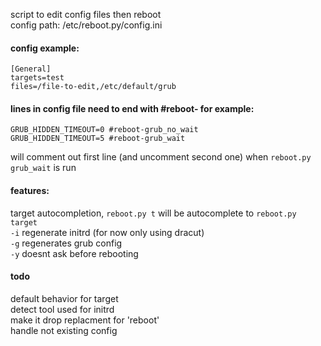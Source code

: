 script to edit config files then reboot  
config path: /etc/reboot.py/config.ini
#### config example:
```
[General]
targets=test
files=/file-to-edit,/etc/default/grub
```
#### lines in config file need to end with #reboot-<target> for example:
```
GRUB_HIDDEN_TIMEOUT=0 #reboot-grub_no_wait
GRUB_HIDDEN_TIMEOUT=5 #reboot-grub_wait
```
will comment out first line (and uncomment second one) when `reboot.py grub_wait` is run 

#### features:
target autocompletion, `reboot.py t` will be autocomplete to `reboot.py target`  
`-i` regenerate initrd (for now only using dracut)  
`-g` regenerates grub config  
`-y` doesnt ask before rebooting  

#### todo
default behavior for target  
detect tool used for initrd  
make it drop replacment for 'reboot'  
handle not existing config

